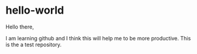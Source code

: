 # hello-world

Hello there,

I am learning github and I think this will help me to be more productive.
This is the a test repository.
